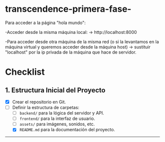 # transcendence-primera-fase-

Para acceder a la página "hola mundo":

-Acceder desde la misma máquina local: 
	-> http://localhost:8000

-Para acceder desde otra máquina de la misma red (o si la levantamos en la máquina virtual y queremos acceder desde la máquina host)
	-> sustituir "localhost" por la ip privada de la máquina que hace de servidor.

# Checklist

## 1. Estructura Inicial del Proyecto
- [X] Crear el repositorio en Git.
- [ ] Definir la estructura de carpetas:
  - [ ] `backend/` para la lógica del servidor y API.
  - [ ] `frontend/` para la interfaz de usuario.
  - [ ] `assets/` para imágenes, sonidos, etc.
  - [X] `README.md` para la documentación del proyecto.

---

